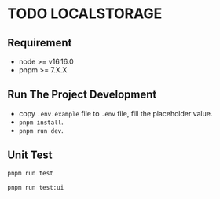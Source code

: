 # TODO LOCALSTORAGE

## Requirement

- node >= v16.16.0
- pnpm >= 7.X.X

## Run The Project Development

- copy ```.env.example``` file to ```.env``` file, fill the placeholder value.
- ```pnpm install```.
- ```pnpm run dev```.

## Unit Test

```sh
pnpm run test
```

```sh
pnpm run test:ui
```
